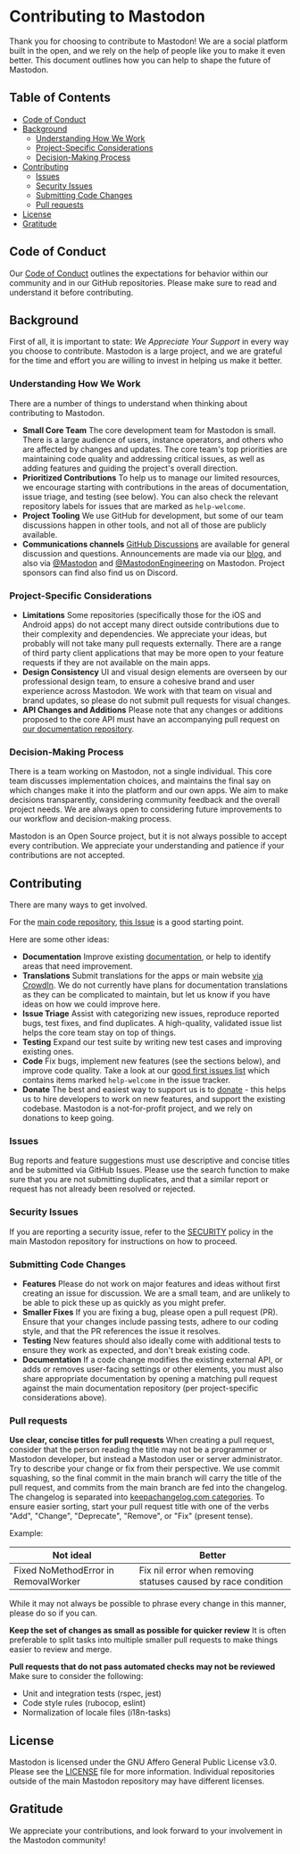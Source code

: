 # Contributing to Mastodon

Thank you for choosing to contribute to Mastodon! We are a social platform built in the open, and we rely on the help of people like you to make it even better. This document outlines how you can help to shape the future of Mastodon.

## Table of Contents

- [Code of Conduct](#code-of-conduct)
- [Background](#background)
  - [Understanding How We Work](#understanding-how-we-work)
  - [Project-Specific Considerations](#project-specific-considerations)
  - [Decision-Making Process](#decision-making-process)
- [Contributing](#contributing)
  - [Issues](#issues)
  - [Security Issues](#security-issues)
  - [Submitting Code Changes](#submitting-code-changes)
  - [Pull requests](#pull-requests)
- [License](#license)
- [Gratitude](#gratitude)

## Code of Conduct

Our [Code of Conduct](https://github.com/mastodon/.github/blob/main/CODE_OF_CONDUCT.md) outlines the expectations for behavior within our community and in our GitHub repositories. Please make sure to read and understand it before contributing.

## Background

First of all, it is important to state: *We Appreciate Your Support* in every way you choose to contribute. Mastodon is a large project, and we are grateful for the time and effort you are willing to invest in helping us make it better.

### Understanding How We Work

There are a number of things to understand when thinking about contributing to Mastodon.

- **Small Core Team** The core development team for Mastodon is small. There is a large audience of users, instance operators, and others who are affected by changes and updates. The core team's top priorities are maintaining code quality and addressing critical issues, as well as adding features and guiding the project's overall direction.
- **Prioritized Contributions** To help us to manage our limited resources, we encourage starting with contributions in the areas of documentation, issue triage, and testing (see below). You can also check the relevant repository labels for issues that are marked as `help-welcome`.
- **Project Tooling** We use GitHub for development, but some of our team discussions happen in other tools, and not all of those are publicly available.
- **Communications channels** [GitHub Discussions](https://github.com/mastodon/mastodon/discussions) are available for general discussion and questions. Announcements are made via our [blog](https://blog.joinmastodon.org/), and also via [@Mastodon](https://mastodon.social/@Mastodon) and [@MastodonEngineering](https://mastodon.social/@MastodonEngineering) on Mastodon. Project sponsors can find also find us on Discord.

### Project-Specific Considerations

- **Limitations** Some repositories (specifically those for the iOS and Android apps) do not accept many direct outside contributions due to their complexity and dependencies. We appreciate your ideas, but probably will not take many pull requests externally. There are a range of third party client applications that may be more open to your feature requests if they are not available on the main apps.
- **Design Consistency** UI and visual design elements are overseen by our professional design team, to ensure a cohesive brand and user experience across Mastodon. We work with that team on visual and brand updates, so please do not submit pull requests for visual changes.
- **API Changes and Additions** Please note that any changes or additions proposed to the core API must have an accompanying pull request on [our documentation repository](https://github.com/mastodon/documentation).

### Decision-Making Process

There is a team working on Mastodon, not a single individual. This core team discusses implementation choices, and maintains the final say on which changes make it into the platform and our own apps. We aim to make decisions transparently, considering community feedback and the overall project needs. We are always open to considering future improvements to our workflow and decision-making process.

Mastodon is an Open Source project, but it is not always possible to accept every contribution. We appreciate your understanding and patience if your contributions are not accepted.

## Contributing

There are many ways to get involved.

For the [main code repository](https://github.com/mastodon/documentation), [this Issue](https://github.com/mastodon/mastodon/issues/30167) is a good starting point.

Here are some other ideas:

- **Documentation** Improve existing [documentation](https://github.com/mastodon/documentation), or help to identify areas that need improvement.
- **Translations** Submit translations for the apps or main website [via CrowdIn](https://crowdin.com/projects?q=mastodon#advanced-search). We do not currently have plans for documentation translations as they can be complicated to maintain, but let us know if you have ideas on how we could improve here.
- **Issue Triage** Assist with categorizing new issues, reproduce reported bugs, test fixes, and find duplicates. A high-quality, validated issue list helps the core team stay on top of things.
- **Testing** Expand our test suite by writing new test cases and improving existing ones.
- **Code** Fix bugs, implement new features (see the sections below), and improve code quality. Take a look at our [good first issues list](https://github.com/mastodon/mastodon/labels/help%20welcome) which contains items marked `help-welcome` in the issue tracker.
- **Donate** The best and easiest way to support us is to [donate](https://joinmastodon.org/sponsors#donate) - this helps us to hire developers to work on new features, and support the existing codebase. Mastodon is a not-for-profit project, and we rely on donations to keep going.

### Issues

Bug reports and feature suggestions must use descriptive and concise titles and be submitted via GitHub Issues. Please use the search function to make sure that you are not submitting duplicates, and that a similar report or request has not already been resolved or rejected.

### Security Issues

If you are reporting a security issue, refer to the [SECURITY](https://github.com/mastodon/mastodon/blob/main/SECURITY.md) policy in the main Mastodon repository for instructions on how to proceed.

### Submitting Code Changes

- **Features** Please do not work on major features and ideas without first creating an issue for discussion. We are a small team, and are unlikely to be able to pick these up as quickly as you might prefer.
- **Smaller Fixes** If you are fixing a bug, please open a pull request (PR). Ensure that your changes include passing tests, adhere to our coding style, and that the PR references the issue it resolves.
- **Testing** New features should also ideally come with additional tests to ensure they work as expected, and don't break existing code.
- **Documentation** If a code change modifies the existing external API, or adds or removes user-facing settings or other elements, you must also share appropriate documentation by opening a matching pull request against the main documentation repository (per project-specific considerations above).

### Pull requests

**Use clear, concise titles for pull requests** When creating a pull request, consider that the person reading the title may not be a programmer or Mastodon developer, but instead a Mastodon user or server administrator. Try to describe your change or fix from their perspective. We use commit squashing, so the final commit in the main branch will carry the title of the pull request, and commits from the main branch are fed into the changelog. The changelog is separated into [keepachangelog.com categories](https://keepachangelog.com/en/1.1.0/). To ensure easier sorting, start your pull request title with one of the verbs "Add", "Change", "Deprecate", "Remove", or "Fix" (present tense).

Example:

| Not ideal                            | Better                                                        |
| ------------------------------------ | ------------------------------------------------------------- |
| Fixed NoMethodError in RemovalWorker | Fix nil error when removing statuses caused by race condition |

While it may not always be possible to phrase every change in this manner, please do so if you can.

**Keep the set of changes as small as possible for quicker review** It is often preferable to split tasks into multiple smaller pull requests to make things easier to review and merge.

**Pull requests that do not pass automated checks may not be reviewed** Make sure to consider the following:

- Unit and integration tests (rspec, jest)
- Code style rules (rubocop, eslint)
- Normalization of locale files (i18n-tasks)

## License

Mastodon is licensed under the GNU Affero General Public License v3.0. Please see the [LICENSE](https://github.com/mastodon/mastodon/blob/main/LICENSE) file for more information. Individual repositories outside of the main Mastodon repository may have different licenses.

## Gratitude

We appreciate your contributions, and look forward to your involvement in the Mastodon community!
